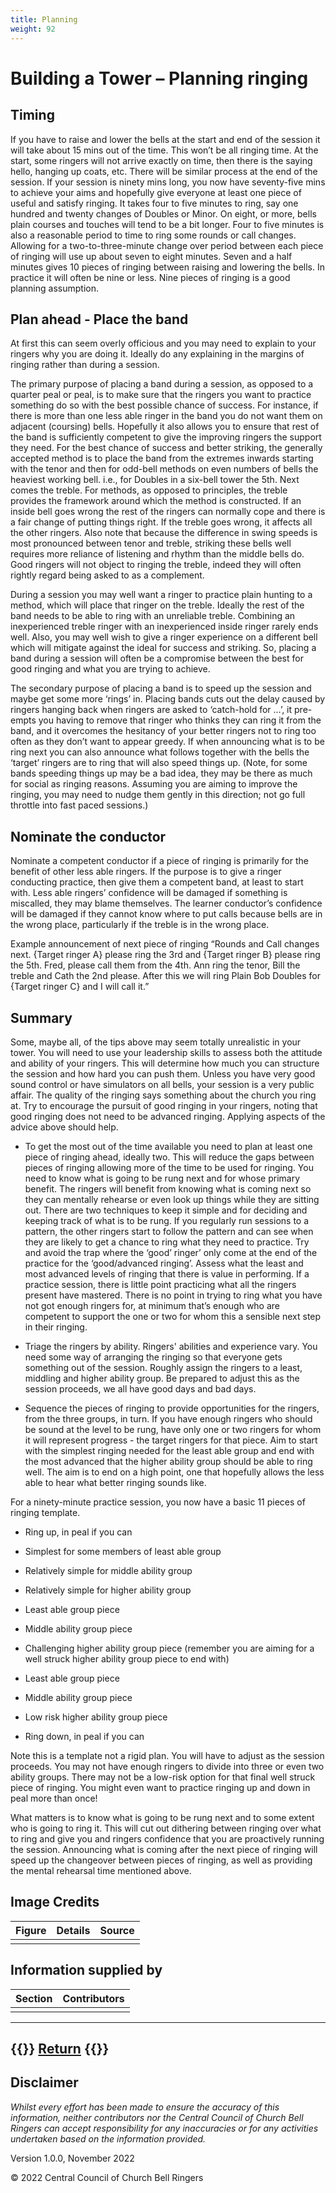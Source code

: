 ```yaml
---
title: Planning
weight: 92
---
```


# Building a Tower – Planning ringing 

## Timing  

If you have to raise and lower the bells at the start and end of the session it will take about 15 mins out of the time. This won’t be all ringing time. At the start, some ringers will not arrive exactly on time, then there is the saying hello, hanging up coats, etc. There will be similar process at the end of the session. If your session is ninety mins long, you now have seventy-five mins to achieve your aims and hopefully give everyone at least one piece of useful and satisfy ringing. It takes four to five minutes to ring, say one hundred and twenty changes of Doubles or Minor. On eight, or more, bells plain courses and touches will tend to be a bit longer. Four to five minutes is also a reasonable period to time to ring some rounds or call changes. Allowing for a two-to-three-minute change over period between each piece of ringing will use up about seven to eight minutes. Seven and a half minutes gives 10 pieces of ringing between raising and lowering the bells. In practice it will often be nine or less. Nine pieces of ringing is a good planning assumption. 

## Plan ahead - Place the band 

At first this can seem overly officious and you may need to explain to your ringers why you are doing it. Ideally do any explaining in the margins of ringing rather than during a session. 

The primary purpose of placing a band during a session, as opposed to a quarter peal or peal, is to make sure that the ringers you want to practice something do so with the best possible chance of success. For instance, if there is more than one less able ringer in the band you do not want them on adjacent (coursing) bells. Hopefully it also allows you to ensure that rest of the band is sufficiently competent to give the improving ringers the support they need. For the best chance of success and better striking, the generally accepted method is to place the band from the extremes inwards starting with the tenor and then for odd-bell methods on even numbers of bells the heaviest working bell. i.e., for Doubles in a six-bell tower the 5th. Next comes the treble. For methods, as opposed to principles, the treble provides the framework around which the method is constructed. If an inside bell goes wrong the rest of the ringers can normally cope and there is a fair change of putting things right. If the treble goes wrong, it affects all the other ringers. Also note that because the difference in swing speeds is most pronounced between tenor and treble, striking these bells well requires more reliance of listening and rhythm than the middle bells do. Good ringers will not object to ringing the treble, indeed they will often rightly regard being asked to as a complement. 

During a session you may well want a ringer to practice plain hunting to a method, which will place that ringer on the treble. Ideally the rest of the band needs to be able to ring with an unreliable treble. Combining an inexperienced treble ringer with an inexperienced inside ringer rarely ends well. Also, you may well wish to give a ringer experience on a different bell which will mitigate against the ideal for success and striking. So, placing a band during a session will often be a compromise between the best for good ringing and what you are trying to achieve. 

The secondary purpose of placing a band is to speed up the session and maybe get some more ‘rings’ in. Placing bands cuts out the delay caused by ringers hanging back when ringers are asked to ‘catch-hold for …’, it pre-empts you having to remove that ringer who thinks they can ring it from the band, and it overcomes the hesitancy of your better ringers not to ring too often as they don’t want to appear greedy. If when announcing what is to be ring next you can also announce what follows together with the bells the ‘target’ ringers are to ring that will also speed things up. (Note, for some bands speeding things up may be a bad idea, they may be there as much for social as ringing reasons. Assuming you are aiming to improve the ringing, you may need to nudge them gently in this direction; not go full throttle into fast paced sessions.) 

## Nominate the conductor 

Nominate a competent conductor if a piece of ringing is primarily for the benefit of other less able ringers. If the purpose is to give a ringer conducting practice, then give them a competent band, at least to start with. Less able ringers’ confidence will be damaged if something is miscalled, they may blame themselves. The learner conductor’s confidence will be damaged if they cannot know where to put calls because bells are in the wrong place, particularly if the treble is in the wrong place. 

Example announcement of next piece of ringing “Rounds and Call changes next. {Target ringer A} please ring the 3rd and {Target ringer B} please ring the 5th. Fred, please call them from the 4th. Ann ring the tenor, Bill the treble and Cath the 2nd please. After this we will ring Plain Bob Doubles for {Target ringer C} and I will call it.” 

## Summary 

Some, maybe all, of the tips above may seem totally unrealistic in your tower. You will need to use your leadership skills to assess both the attitude and ability of your ringers. This will determine how much you can structure the session and how hard you can push them. Unless you have very good sound control or have simulators on all bells, your session is a very public affair. The quality of the ringing says something about the church you ring at. Try to encourage the pursuit of good ringing in your ringers, noting that good ringing does not need to be advanced ringing. Applying aspects of the advice above should help. 

- To get the most out of the time available you need to plan at least one piece of ringing ahead, ideally two. This will reduce the gaps between pieces of ringing allowing more of the time to be used for ringing. You need to know what is going to be rung next and for whose primary benefit. The ringers will benefit from knowing what is coming next so they can mentally rehearse or even look up things while they are sitting out.  There are two techniques to keep it simple and for deciding and keeping track of what is to be rung. If you regularly run sessions to a pattern, the other ringers start to follow the pattern and can see when they are likely to get a chance to ring what they need to practice. Try and avoid the trap where the ‘good’ ringer’ only come at the end of the practice for the ‘good/advanced ringing’. Assess what the least and most advanced levels of ringing that there is value in performing. If a practice session, there is little point practicing what all the ringers present have mastered. There is no point in trying to ring what you have not got enough ringers for, at minimum that’s enough who are competent to support the one or two for whom this a sensible next step in their ringing. 

- Triage the ringers by ability. Ringers' abilities and experience vary. You need some way of arranging the ringing so that everyone gets something out of the session. Roughly assign the ringers to a least, middling and higher ability group. Be prepared to adjust this as the session proceeds, we all have good days and bad days. 

- Sequence the pieces of ringing to provide opportunities for the ringers, from the three groups, in turn. If you have enough ringers who should be sound at the level to be rung, have only one or two ringers for whom it will represent progress - the target ringers for that piece. Aim to start with the simplest ringing needed for the least able group and end with the most advanced that the higher ability group should be able to ring well. The aim is to end on a high point, one that hopefully allows the less able to hear what better ringing sounds like. 

For a ninety-minute practice session, you now have a basic 11 pieces of ringing template. 

- Ring up, in peal if you can 

- Simplest for some members of least able group 

- Relatively simple for middle ability group 

- Relatively simple for higher ability group 

- Least able group piece 

- Middle ability group piece 

- Challenging higher ability group piece (remember you are aiming for a well struck higher ability group piece to end with) 

- Least able group piece 

- Middle ability group piece 

- Low risk higher ability group piece 

- Ring down, in peal if you can 

Note this is a template not a rigid plan. You will have to adjust as the session proceeds. You may not have enough ringers to divide into three or even two ability groups. There may not be a low-risk option for that final well struck piece of ringing. You might even want to practice ringing up and down in peal more than once! 

What matters is to know what is going to be rung next and to some extent who is going to ring it. This will cut out dithering between ringing over what to ring and give you and ringers confidence that you are proactively running the session. Announcing what is coming after the next piece of ringing will speed up the changeover between pieces of ringing, as well as providing the mental rehearsal time mentioned above. 

## Image Credits

| Figure | Details | Source |
| :---: | --- | --- |
|  |  |  |

## Information supplied by 

| Section | Contributors |
| :---: | --- |
|  |  |

----

{{<hint info>}}
**[Return](../090-BuildingaTeam/)**
{{</hint>}}
----

## Disclaimer
 
*Whilst every effort has been made to ensure the accuracy of this information, neither contributors nor the Central Council of Church Bell Ringers can accept responsibility for any inaccuracies or for any activities undertaken based on the information provided.*

Version 1.0.0, November 2022

© 2022 Central Council of Church Bell Ringers
